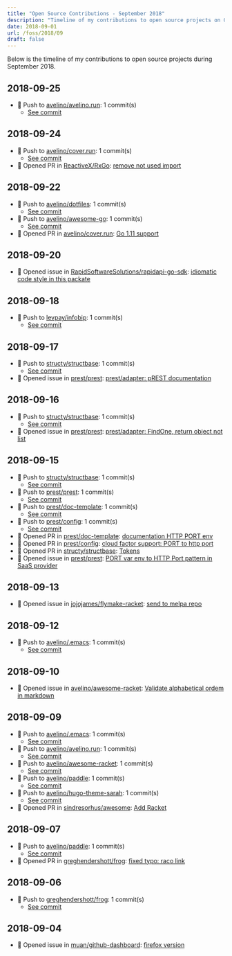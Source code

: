 ```yaml
---
title: "Open Source Contributions - September 2018"
description: "Timeline of my contributions to open source projects on GitHub during September 2018."
date: 2018-09-01
url: /foss/2018/09
draft: false
---
```


Below is the timeline of my contributions to open source projects during September 2018.

## 2018-09-25

- 🔨 Push to [avelino/avelino.run](https://github.com/avelino/avelino.run): 1 commit(s)
  - [See commit](https://github.com/avelino/avelino.run/commits/main/?author=avelino&since=2018-09-25&until=2018-09-25)

## 2018-09-24

- 🔨 Push to [avelino/cover.run](https://github.com/avelino/cover.run): 1 commit(s)
  - [See commit](https://github.com/avelino/cover.run/commits/main/?author=avelino&since=2018-09-24&until=2018-09-24)
- 🔀 Opened PR in [ReactiveX/RxGo](https://github.com/ReactiveX/RxGo): [remove not used import](https://github.com/ReactiveX/RxGo/pull/61)

## 2018-09-22

- 🔨 Push to [avelino/dotfiles](https://github.com/avelino/dotfiles): 1 commit(s)
  - [See commit](https://github.com/avelino/dotfiles/commits/main/?author=avelino&since=2018-09-22&until=2018-09-22)
- 🔨 Push to [avelino/awesome-go](https://github.com/avelino/awesome-go): 1 commit(s)
  - [See commit](https://github.com/avelino/awesome-go/commits/main/?author=avelino&since=2018-09-22&until=2018-09-22)
- 🔀 Opened PR in [avelino/cover.run](https://github.com/avelino/cover.run): [Go 1.11 support](https://github.com/avelino/cover.run/pull/22)

## 2018-09-20

- 🐛 Opened issue in [RapidSoftwareSolutions/rapidapi-go-sdk](https://github.com/RapidSoftwareSolutions/rapidapi-go-sdk): [idiomatic code style in this packate](https://github.com/RapidSoftwareSolutions/rapidapi-go-sdk/issues/4)

## 2018-09-18

- 🔨 Push to [levpay/infobip](https://github.com/levpay/infobip): 1 commit(s)
  - [See commit](https://github.com/levpay/infobip/commits/main/?author=avelino&since=2018-09-18&until=2018-09-18)

## 2018-09-17

- 🔨 Push to [structy/structbase](https://github.com/structy/structbase): 1 commit(s)
  - [See commit](https://github.com/structy/structbase/commits/main/?author=avelino&since=2018-09-17&until=2018-09-17)
- 🐛 Opened issue in [prest/prest](https://github.com/prest/prest): [prest/adapter: pREST documentation](https://github.com/prest/prest/issues/335)

## 2018-09-16

- 🔨 Push to [structy/structbase](https://github.com/structy/structbase): 1 commit(s)
  - [See commit](https://github.com/structy/structbase/commits/main/?author=avelino&since=2018-09-16&until=2018-09-16)
- 🐛 Opened issue in [prest/prest](https://github.com/prest/prest): [prest/adapter: FindOne, return object not list](https://github.com/prest/prest/issues/334)

## 2018-09-15

- 🔨 Push to [structy/structbase](https://github.com/structy/structbase): 1 commit(s)
  - [See commit](https://github.com/structy/structbase/commits/main/?author=avelino&since=2018-09-15&until=2018-09-15)
- 🔨 Push to [prest/prest](https://github.com/prest/prest): 1 commit(s)
  - [See commit](https://github.com/prest/prest/commits/main/?author=avelino&since=2018-09-15&until=2018-09-15)
- 🔨 Push to [prest/doc-template](https://github.com/prest/doc-template): 1 commit(s)
  - [See commit](https://github.com/prest/doc-template/commits/main/?author=avelino&since=2018-09-15&until=2018-09-15)
- 🔨 Push to [prest/config](https://github.com/prest/config): 1 commit(s)
  - [See commit](https://github.com/prest/config/commits/main/?author=avelino&since=2018-09-15&until=2018-09-15)
- 🔀 Opened PR in [prest/doc-template](https://github.com/prest/doc-template): [documentation HTTP PORT env](https://github.com/prest/doc-template/pull/25)
- 🔀 Opened PR in [prest/config](https://github.com/prest/config): [cloud factor support: PORT to http port](https://github.com/prest/config/pull/25)
- 🔀 Opened PR in [structy/structbase](https://github.com/structy/structbase): [Tokens](https://github.com/structy/structbase/pull/6)
- 🐛 Opened issue in [prest/prest](https://github.com/prest/prest): [PORT var env to HTTP Port pattern in SaaS provider](https://github.com/prest/prest/issues/333)

## 2018-09-13

- 🐛 Opened issue in [jojojames/flymake-racket](https://github.com/jojojames/flymake-racket): [send to melpa repo](https://github.com/jojojames/flymake-racket/issues/1)

## 2018-09-12

- 🔨 Push to [avelino/.emacs](https://github.com/avelino/.emacs): 1 commit(s)
  - [See commit](https://github.com/avelino/.emacs/commits/main/?author=avelino&since=2018-09-12&until=2018-09-12)

## 2018-09-10

- 🐛 Opened issue in [avelino/awesome-racket](https://github.com/avelino/awesome-racket): [Validate alphabetical ordem in markdown ](https://github.com/avelino/awesome-racket/issues/1)

## 2018-09-09

- 🔨 Push to [avelino/.emacs](https://github.com/avelino/.emacs): 1 commit(s)
  - [See commit](https://github.com/avelino/.emacs/commits/main/?author=avelino&since=2018-09-09&until=2018-09-09)
- 🔨 Push to [avelino/avelino.run](https://github.com/avelino/avelino.run): 1 commit(s)
  - [See commit](https://github.com/avelino/avelino.run/commits/main/?author=avelino&since=2018-09-09&until=2018-09-09)
- 🔨 Push to [avelino/awesome-racket](https://github.com/avelino/awesome-racket): 1 commit(s)
  - [See commit](https://github.com/avelino/awesome-racket/commits/main/?author=avelino&since=2018-09-09&until=2018-09-09)
- 🔨 Push to [avelino/paddle](https://github.com/avelino/paddle): 1 commit(s)
  - [See commit](https://github.com/avelino/paddle/commits/main/?author=avelino&since=2018-09-09&until=2018-09-09)
- 🔨 Push to [avelino/hugo-theme-sarah](https://github.com/avelino/hugo-theme-sarah): 1 commit(s)
  - [See commit](https://github.com/avelino/hugo-theme-sarah/commits/main/?author=avelino&since=2018-09-09&until=2018-09-09)
- 🔀 Opened PR in [sindresorhus/awesome](https://github.com/sindresorhus/awesome): [Add Racket](https://github.com/sindresorhus/awesome/pull/1393)

## 2018-09-07

- 🔨 Push to [avelino/paddle](https://github.com/avelino/paddle): 1 commit(s)
  - [See commit](https://github.com/avelino/paddle/commits/main/?author=avelino&since=2018-09-07&until=2018-09-07)
- 🔀 Opened PR in [greghendershott/frog](https://github.com/greghendershott/frog): [fixed typo: raco link](https://github.com/greghendershott/frog/pull/228)

## 2018-09-06

- 🔨 Push to [greghendershott/frog](https://github.com/greghendershott/frog): 1 commit(s)
  - [See commit](https://github.com/greghendershott/frog/commits/main/?author=avelino&since=2018-09-06&until=2018-09-06)

## 2018-09-04

- 🐛 Opened issue in [muan/github-dashboard](https://github.com/muan/github-dashboard): [firefox version](https://github.com/muan/github-dashboard/issues/14)


